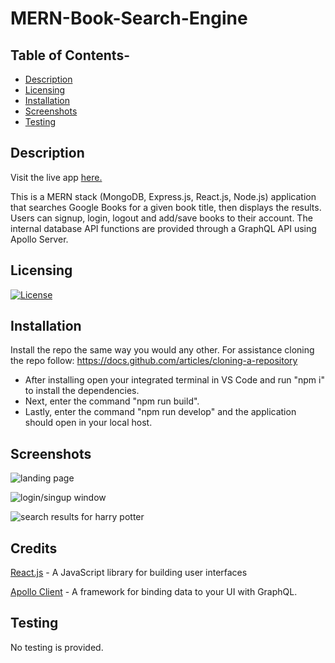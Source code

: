 # MERN-Book-Search-Engine

## Table of Contents-

  - [Description](#description)
  - [Licensing](#licensing)
  - [Installation](#installation)
  - [Screenshots](#screenshots)
  - [Testing](#testing)

  ## Description
  Visit the live app [here.](https://book-search-engine-ss5k.onrender.com/)

This is a MERN stack (MongoDB, Express.js, React.js, Node.js) application that searches Google Books for a given book title, then displays the results. Users can signup, login, logout and add/save books to their account. The internal database API functions are provided through a GraphQL API using Apollo Server. 

## Licensing

[![License](https://img.shields.io/badge/license-MIT-green)](./LICENSE)

## Installation

Install the repo the same way you would any other.
For assistance cloning the repo follow: https://docs.github.com/articles/cloning-a-repository

- After installing open your integrated terminal in VS Code and run "npm i" to install the dependencies. 
- Next, enter the command "npm run build".
- Lastly, enter the command "npm run develop" and the application should open in your local host.

## Screenshots

![landing page](<Assets/Screenshot 2024-07-30 at 7.25.28 PM.png>)

![login/singup window](<Assets/Screenshot 2024-07-30 at 7.25.32 PM.png>)

![search results for harry potter](<Assets/Screenshot 2024-07-30 at 7.25.42 PM.png>)

## Credits

[React.js](https://reactjs.org/) - A JavaScript library for building user interfaces

[Apollo Client](https://www.apollographql.com/apollo-client) - A framework for binding data to your UI with GraphQL.


## Testing

  No testing is provided.

